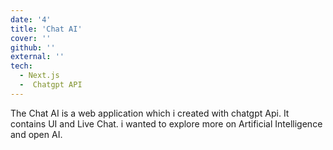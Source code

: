 ```yaml
---
date: '4'
title: 'Chat AI'
cover: ''
github: ''
external: ''
tech:
  - Next.js
  -  Chatgpt API
---
```


The Chat AI is a web application which i created with chatgpt Api. It contains UI and Live Chat.
i wanted to explore more on Artificial Intelligence and open AI.
